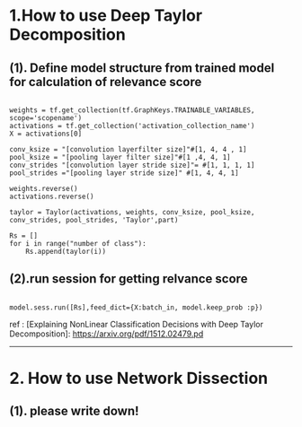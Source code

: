 # 1.How to use Deep Taylor Decomposition 

## (1). Define model structure from trained model for calculation of relevance score

<pre><code>
weights = tf.get_collection(tf.GraphKeys.TRAINABLE_VARIABLES, scope='scopename')
activations = tf.get_collection('activation_collection_name')
X = activations[0]

conv_ksize = "[convolution layerfilter size]"#[1, 4, 4 , 1]
pool_ksize = "[pooling layer filter size]"#[1 ,4, 4, 1]
conv_strides "[convolution layer stride size]"= #[1, 1, 1, 1]
pool_strides ="[pooling layer stride size]" #[1, 4, 4, 1]

weights.reverse()
activations.reverse()

taylor = Taylor(activations, weights, conv_ksize, pool_ksize, conv_strides, pool_strides, 'Taylor',part)

Rs = []
for i in range("number of class"):
    Rs.append(taylor(i))
</code></pre>

## (2).run session for getting relvance score
<pre><code>
model.sess.run([Rs],feed_dict={X:batch_in, model.keep_prob :p})
</code></pre>
ref : [Explaining NonLinear Classification Decisions with Deep Taylor Decomposition]: https://arxiv.org/pdf/1512.02479.pd

* * *

# 2. How to use Network Dissection
## (1). please write down!


